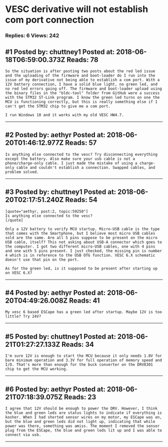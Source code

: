 # VESC derivative will not establish com port connection

### Replies: 6 Views: 242

## \#1 Posted by: chuttney1 Posted at: 2018-06-18T06:59:00.373Z Reads: 78

```
So the situation is after posting two posts about the red led issue and the uploading of the firmware and boot-loader do I run into the issue of my derivative not being able to establish a com port. With a 12V battery connection, I have a solid blue light, no green led, and no red led errors going off. The firmware and boot-loader upload using the binary files in the "bldc-tool" folder from GitHub were a success with the STM32 ST-Link program. I know the green led turns on one the MCU is functioning correctly, but this is really something else if I can't get the STM32 chip to give me a com port. 

I run Windows 10 and it works with my old VESC HW4.7.
```

---
## \#2 Posted by: aethyr Posted at: 2018-06-20T01:46:12.977Z Reads: 57

```
Is anything else connected to the vesc? Try disconnecting everything except the battery. Also make sure your usb cable is not a phone/charge-only cable. I just made the mistake of using a charge-only cable and couldn't establish a connection. Swapped cables, and problem solved.
```

---
## \#3 Posted by: chuttney1 Posted at: 2018-06-20T02:17:51.240Z Reads: 54

```
[quote="aethyr, post:2, topic:59250"]
Is anything else connected to the vesc?
[/quote]

Only a 12V battery to verify MCU startup. Micro-USB cable is the type that comes with the Smartphone, but I believe most micro USB cables sold are the same. Are all 5 pins suppose to be present on the micro USB cable, itself? This not asking about USB-A connector which goes to the computer. I got two different micro-USB cables, one with 4 pins and one with 5 pins present. I just checked, the missing pin is number 4 which is in reference to the USB OTG function. VESC 6.X schematic doesn't use that pin on the port.

As for the green led, is it supposed to be present after starting up on VESC 6.X?
```

---
## \#4 Posted by: aethyr Posted at: 2018-06-20T04:49:26.008Z Reads: 41

```
My vesc 6 based ESCape has a green led after startup. Maybe 12V is too little? Try 24V?
```

---
## \#5 Posted by: chuttney1 Posted at: 2018-06-21T01:27:27.133Z Reads: 34

```
I'm sure 12V is enough to start the MCU because it only needs 1.8V for bare minimum operation and 3.3V for full operation of memory speed and I/O. That's more than enough for the buck converter on the DRV8301 chip to get the MCU working.
```

---
## \#6 Posted by: aethyr Posted at: 2018-06-21T07:18:39.075Z Reads: 23

```
I agree that 12V should be enough to power the DRV. However, I think the blue and green leds are status lights to indicate if everything is kosher. When I had shorted sensor wires on my motor, my ESCape was on, but the blue and green leds did not light up, indicating that while power was there, something was amiss. The moment I removed the sensor plug from the ESCape, the blue and green leds lit up and I was able to connect via usb.
```

---
